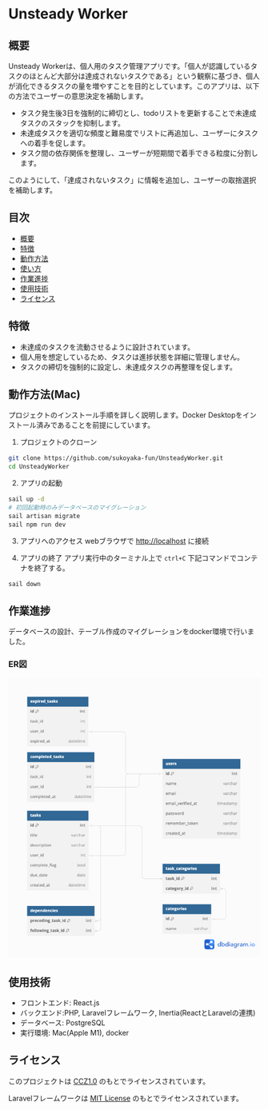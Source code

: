 # Unsteady Worker

## 概要
Unsteady Workerは、個人用のタスク管理アプリです。「個人が認識しているタスクのほとんど大部分は達成されないタスクである」という観察に基づき、個人が消化できるタスクの量を増やすことを目的としています。このアプリは、以下の方法でユーザーの意思決定を補助します。

- タスク発生後3日を強制的に締切とし、todoリストを更新することで未達成タスクのスタックを抑制します。
- 未達成タスクを適切な頻度と難易度でリストに再追加し、ユーザーにタスクへの着手を促します。
- タスク間の依存関係を整理し、ユーザーが短期間で着手できる粒度に分割します。

このようにして、「達成されないタスク」に情報を追加し、ユーザーの取捨選択を補助します。

## 目次
- [概要](#概要)
- [特徴](#特徴)
- [動作方法](#動作方法)
- [使い方](#使い方)
- [作業進捗](#作業進捗)
- [使用技術](#使用技術)
- [ライセンス](#ライセンス)

## 特徴
- 未達成のタスクを流動させるように設計されています。
- 個人用を想定しているため、タスクは進捗状態を詳細に管理しません。
- タスクの締切を強制的に設定し、未達成タスクの再整理を促します。

## 動作方法(Mac)
プロジェクトのインストール手順を詳しく説明します。Docker Desktopをインストール済みであることを前提にしています。

1. プロジェクトのクローン
```zsh
git clone https://github.com/sukoyaka-fun/UnsteadyWorker.git
cd UnsteadyWorker
```
2. アプリの起動
```zsh
sail up -d
# 初回起動時のみデータベースのマイグレーション
sail artisan migrate
sail npm run dev
``` 

3. アプリへのアクセス
webブラウザで [http://localhost](http://localhost) に接続

4. アプリの終了
アプリ実行中のターミナル上で `ctrl+C`
下記コマンドでコンテナを終了する。
```zsh
sail down
```

## 作業進捗
データベースの設計、テーブル作成のマイグレーションをdocker環境で行いました。
### ER図
![ER図](images/ER_diagram.png)

## 使用技術
- フロントエンド: React.js
- バックエンド:PHP, Laravelフレームワーク, Inertia(ReactとLaravelの連携)
- データベース: PostgreSQL
- 実行環境: Mac(Apple M1), docker

## ライセンス
このプロジェクトは [CCZ1.0](LICENSE) のもとでライセンスされています。

Laravelフレームワークは [MIT License](https://opensource.org/licenses/MIT) のもとでライセンスされています。
